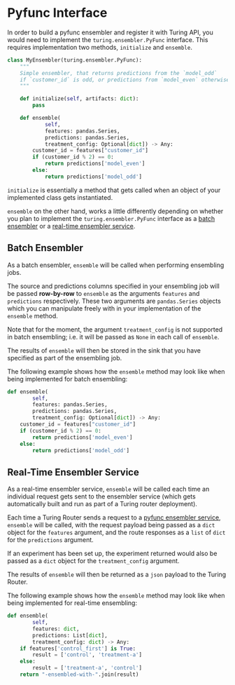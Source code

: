 # Pyfunc Interface

In order to build a pyfunc ensembler and register it with Turing API, you would need to implement the 
`turing.ensembler.PyFunc` interface. This requires implementation two methods, `initialize` and `ensemble`.

```python
class MyEnsembler(turing.ensembler.PyFunc):
    """
    Simple ensembler, that returns predictions from the `model_odd`
    if `customer_id` is odd, or predictions from `model_even` otherwise
    """

    def initialize(self, artifacts: dict):
        pass

    def ensemble(
            self,
            features: pandas.Series,
            predictions: pandas.Series,
            treatment_config: Optional[dict]) -> Any:
        customer_id = features["customer_id"]
        if (customer_id % 2) == 0:
            return predictions['model_even']
        else:
            return predictions['model_odd']
```

`initialize` is essentially a method that gets called when an object of your implemented class gets instantiated. 

`ensemble` on the other hand, works a little differently depending on whether you plan to implement the 
`turing.ensembler.PyFunc` interface as a [batch ensembler](#batch-ensembler) or a 
[real-time ensembler service](#real-time-ensembler-service).

## Batch Ensembler
As a batch ensembler, `ensemble` will be called when performing ensembling jobs.

The source and predictions columns specified in your ensembling job will be passed **row-by-row** to `ensemble` as the 
arguments `features` and `predictions` respectively. These two arguments are `pandas.Series` objects which you can 
manipulate freely with in your implementation of the `ensemble` method. 

Note that for the moment, the argument `treatment_config` is not supported in batch ensembling; i.e. it will be 
passed as `None` in each call of `ensemble`.

The results of `ensemble` will then be stored in the sink that you have specified as part of the ensembling job.

The following example shows how the `ensemble` method may look like when being implemented for batch ensembling: 
```python
def ensemble(
        self,
        features: pandas.Series,
        predictions: pandas.Series,
        treatment_config: Optional[dict]) -> Any:
    customer_id = features["customer_id"]
    if (customer_id % 2) == 0:
        return predictions['model_even']
    else:
        return predictions['model_odd']
```

## Real-Time Ensembler Service
As a real-time ensembler service, `ensemble` will be called each time an individual request gets sent to the 
ensembler service (which gets automatically built and run as part of a Turing router deployment).

Each time a Turing Router sends a request to a 
[pyfunc ensembler service](../../../../docs/how-to/create-a-router/configure-ensembler.md#pyfunc-ensembler), 
`ensemble` will be called, with the request payload being passed as a `dict` object for the `features` argument, and 
the route responses as a `list` of `dict` for the `predictions` argument. 

If an experiment has been set up, the experiment returned would also be passed as a `dict` object for the 
`treatment_config` argument.

The results of `ensemble` will then be returned as a `json` payload to the Turing Router.

The following example shows how the `ensemble` method may look like when being implemented for real-time ensembling:

```python
def ensemble(
        self,
        features: dict,
        predictions: List[dict],
        treatment_config: dict) -> Any:
    if features['control_first'] is True:
        result = ['control', 'treatment-a']
    else:
        result = ['treatment-a', 'control']
    return "-ensembled-with-".join(result)
```